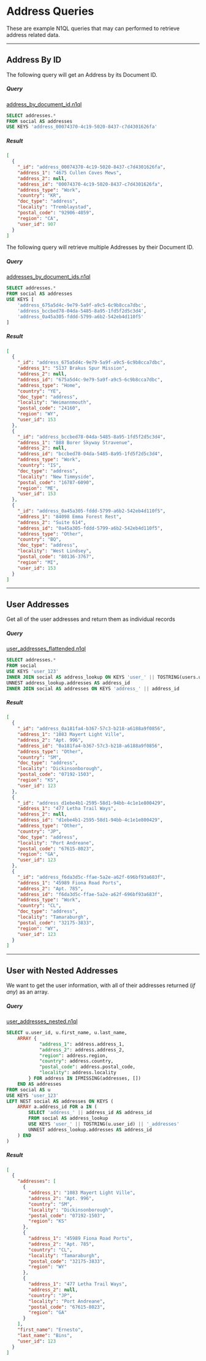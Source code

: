 # Address Queries

These are example N1QL queries that may can performed to retrieve address related data.

---

## Address By ID

The following query will get an Address by its Document ID.

##### Query

[address_by_document_id.n1ql](queries/addresses/address_by_document_id.n1ql)

```sql
SELECT addresses.*
FROM social AS addresses
USE KEYS 'address_00074370-4c19-5020-8437-c7d4301626fa'
```

##### Result

```json
[
  {
    "_id": "address_00074370-4c19-5020-8437-c7d4301626fa",
    "address_1": "4675 Cullen Coves Mews",
    "address_2": null,
    "address_id": "00074370-4c19-5020-8437-c7d4301626fa",
    "address_type": "Work",
    "country": "KR",
    "doc_type": "address",
    "locality": "Tremblaystad",
    "postal_code": "92906-4059",
    "region": "CA",
    "user_id": 907
  }
]
```

The following query will retrieve multiple Addresses by their Document ID.

##### Query

[addresses_by_document_ids.n1ql](queries/addresses/addresses_by_document_ids.n1ql)

```sql
SELECT addresses.*
FROM social AS addresses
USE KEYS [
    'address_675a5d4c-9e79-5a9f-a9c5-6c9b8cca7dbc',
    'address_bccbed78-04da-5485-8a95-1fd5f2d5c3d4',
    'address_0a45a305-fddd-5799-a6b2-542eb4d110f5'
]
```

##### Result

```json
[
  {
    "_id": "address_675a5d4c-9e79-5a9f-a9c5-6c9b8cca7dbc",
    "address_1": "5137 Brakus Spur Mission",
    "address_2": null,
    "address_id": "675a5d4c-9e79-5a9f-a9c5-6c9b8cca7dbc",
    "address_type": "Home",
    "country": "YE",
    "doc_type": "address",
    "locality": "Weimannmouth",
    "postal_code": "24160",
    "region": "WY",
    "user_id": 153
  },
  {
    "_id": "address_bccbed78-04da-5485-8a95-1fd5f2d5c3d4",
    "address_1": "888 Borer Skyway Stravenue",
    "address_2": null,
    "address_id": "bccbed78-04da-5485-8a95-1fd5f2d5c3d4",
    "address_type": "Work",
    "country": "IS",
    "doc_type": "address",
    "locality": "New Timmyside",
    "postal_code": "16787-6090",
    "region": "ME",
    "user_id": 153
  },
  {
    "_id": "address_0a45a305-fddd-5799-a6b2-542eb4d110f5",
    "address_1": "84098 Emma Forest Rest",
    "address_2": "Suite 614",
    "address_id": "0a45a305-fddd-5799-a6b2-542eb4d110f5",
    "address_type": "Other",
    "country": "BQ",
    "doc_type": "address",
    "locality": "West Lindsey",
    "postal_code": "80136-3767",
    "region": "MI",
    "user_id": 153
  }
]
```

---

## User Addresses

Get all of the user addresses and return them as individual records

##### Query

[user_addresses_flattended.n1ql](queries/addresses/user_addresses_flattended.n1ql)

```sql
SELECT addresses.*
FROM social
USE KEYS 'user_123'
INNER JOIN social AS address_lookup ON KEYS 'user_' || TOSTRING(users.user_id) || '_addresses'
UNNEST address_lookup.addresses AS address_id
INNER JOIN social AS addresses ON KEYS 'address_' || address_id
```

##### Result

```json
[
  {
    "_id": "address_0a181fa4-b367-57c3-b218-a6188a9f0856",
    "address_1": "1083 Mayert Light Ville",
    "address_2": "Apt. 996",
    "address_id": "0a181fa4-b367-57c3-b218-a6188a9f0856",
    "address_type": "Other",
    "country": "SM",
    "doc_type": "address",
    "locality": "Dickinsonborough",
    "postal_code": "07192-1503",
    "region": "KS",
    "user_id": 123
  },
  {
    "_id": "address_d1ebe4b1-2595-58d1-94bb-4c1e1e800429",
    "address_1": "477 Letha Trail Ways",
    "address_2": null,
    "address_id": "d1ebe4b1-2595-58d1-94bb-4c1e1e800429",
    "address_type": "Other",
    "country": "JP",
    "doc_type": "address",
    "locality": "Port Andreane",
    "postal_code": "67615-8023",
    "region": "GA",
    "user_id": 123
  },
  {
    "_id": "address_f6da3d5c-ffae-5a2e-a62f-696bf93a683f",
    "address_1": "45989 Fiona Road Ports",
    "address_2": "Apt. 785",
    "address_id": "f6da3d5c-ffae-5a2e-a62f-696bf93a683f",
    "address_type": "Work",
    "country": "CL",
    "doc_type": "address",
    "locality": "Tamaraburgh",
    "postal_code": "32175-3833",
    "region": "WY",
    "user_id": 123
  }
]
```

---

## User with Nested Addresses

We want to get the user information, with all of their addresses returned (*if any*) as an array.

##### Query

[user_addresses_nested.n1ql](queries/addresses/user_addresses_nested.n1ql)

```sql
SELECT u.user_id, u.first_name, u.last_name,
    ARRAY {
            "address_1": address.address_1,
            "address_2": address.address_2,
            "region": address.region,
            "country": address.country,
            "postal_code": address.postal_code,
            "locality": address.locality
        } FOR address IN IFMISSING(addresses, [])
    END AS addresses
FROM social AS u
USE KEYS 'user_123'
LEFT NEST social AS addresses ON KEYS (
    ARRAY a.address_id FOR a IN (
        SELECT 'address_' || address_id AS address_id
        FROM social AS address_lookup
        USE KEYS 'user_' || TOSTRING(u.user_id) || '_addresses'
        UNNEST address_lookup.addresses AS address_id
    ) END
)
```

##### Result

```json
[
  {
    "addresses": [
      {
        "address_1": "1083 Mayert Light Ville",
        "address_2": "Apt. 996",
        "country": "SM",
        "locality": "Dickinsonborough",
        "postal_code": "07192-1503",
        "region": "KS"
      },
      {
        "address_1": "45989 Fiona Road Ports",
        "address_2": "Apt. 785",
        "country": "CL",
        "locality": "Tamaraburgh",
        "postal_code": "32175-3833",
        "region": "WY"
      },
      {
        "address_1": "477 Letha Trail Ways",
        "address_2": null,
        "country": "JP",
        "locality": "Port Andreane",
        "postal_code": "67615-8023",
        "region": "GA"
      }
    ],
    "first_name": "Ernesto",
    "last_name": "Bins",
    "user_id": 123
  }
]
```